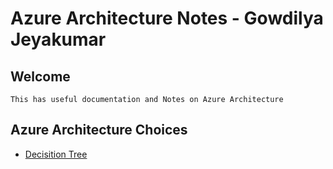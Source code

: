 #  Azure Architecture Notes - Gowdilya Jeyakumar


## Welcome
    This has useful documentation and Notes on Azure Architecture

## Azure Architecture Choices
 * [Decisition Tree](https://docs.microsoft.com/en-us/azure/architecture/guide/technology-choices/compute-decision-tree)